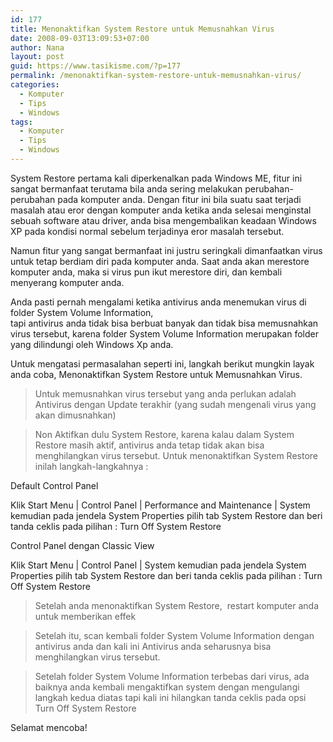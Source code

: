 ```yaml
---
id: 177
title: Menonaktifkan System Restore untuk Memusnahkan Virus
date: 2008-09-03T13:09:53+07:00
author: Nana
layout: post
guid: https://www.tasikisme.com/?p=177
permalink: /menonaktifkan-system-restore-untuk-memusnahkan-virus/
categories:
  - Komputer
  - Tips
  - Windows
tags:
  - Komputer
  - Tips
  - Windows
---
```

System Restore pertama kali diperkenalkan pada Windows ME, fitur ini sangat bermanfaat terutama bila anda sering melakukan perubahan-perubahan pada komputer anda. Dengan fitur ini bila suatu saat terjadi masalah atau eror dengan komputer anda ketika anda selesai menginstal sebuah software atau driver, anda bisa mengembalikan keadaan Windows XP pada kondisi normal sebelum terjadinya eror masalah tersebut.

Namun fitur yang sangat bermanfaat ini justru seringkali dimanfaatkan virus untuk tetap berdiam diri pada komputer anda. Saat anda akan merestore komputer anda, maka si virus pun ikut merestore diri, dan kembali menyerang komputer anda.

Anda pasti pernah mengalami ketika antivirus anda menemukan virus di folder System Volume Information,  
tapi antivirus anda tidak bisa berbuat banyak dan tidak bisa memusnahkan virus tersebut, karena folder System Volume Information merupakan folder yang dilindungi oleh Windows Xp anda.

Untuk mengatasi permasalahan seperti ini, langkah berikut mungkin layak anda coba, Menonaktifkan System Restore untuk Memusnahkan Virus.

> Untuk memusnahkan virus tersebut yang anda perlukan adalah Antivirus dengan Update terakhir (yang sudah mengenali virus yang akan dimusnahkan)

> Non Aktifkan dulu System Restore, karena kalau dalam System Restore masih aktif, antivirus anda tetap tidak akan bisa menghilangkan virus tersebut. Untuk menonaktifkan System Restore inilah langkah-langkahnya :

Default Control Panel

Klik Start Menu | Control Panel | Performance and Maintenance | System kemudian pada jendela System Properties pilih tab System Restore dan beri tanda ceklis pada pilihan : Turn Off System Restore

Control Panel dengan Classic View

Klik Start Menu | Control Panel | System kemudian pada jendela System Properties pilih tab System Restore dan beri tanda ceklis pada pilihan : Turn Off System Restore

> Setelah anda menonaktifkan System Restore,  restart komputer anda untuk memberikan effek

> Setelah itu, scan kembali folder System Volume Information dengan antivirus anda dan kali ini Antivirus anda seharusnya bisa menghilangkan virus tersebut.

> Setelah folder System Volume Information terbebas dari virus, ada baiknya anda kembali mengaktifkan system dengan mengulangi langkah kedua diatas tapi kali ini hilangkan tanda ceklis pada opsi Turn Off System Restore

Selamat mencoba!